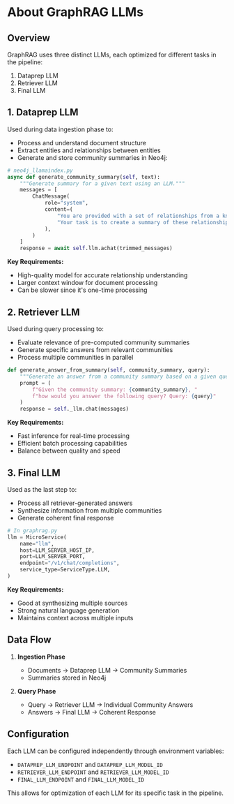 # About GraphRAG LLMs

## Overview

GraphRAG uses three distinct LLMs, each optimized for different tasks in the pipeline:

1. Dataprep LLM
2. Retriever LLM
3. Final LLM

## 1. Dataprep LLM

Used during data ingestion phase to:

- Process and understand document structure
- Extract entities and relationships between entities
- Generate and store community summaries in Neo4j:

```python
# neo4j_llamaindex.py
async def generate_community_summary(self, text):
    """Generate summary for a given text using an LLM."""
    messages = [
        ChatMessage(
            role="system",
            content=(
                "You are provided with a set of relationships from a knowledge graph... "
                "Your task is to create a summary of these relationships..."
            ),
        )
    ]
    response = await self.llm.achat(trimmed_messages)
```

**Key Requirements:**

- High-quality model for accurate relationship understanding
- Larger context window for document processing
- Can be slower since it's one-time processing

## 2. Retriever LLM

Used during query processing to:

- Evaluate relevance of pre-computed community summaries
- Generate specific answers from relevant communities
- Process multiple communities in parallel

```python
def generate_answer_from_summary(self, community_summary, query):
    """Generate an answer from a community summary based on a given query using LLM."""
    prompt = (
        f"Given the community summary: {community_summary}, "
        f"how would you answer the following query? Query: {query}"
    )
    response = self._llm.chat(messages)
```

**Key Requirements:**

- Fast inference for real-time processing
- Efficient batch processing capabilities
- Balance between quality and speed

## 3. Final LLM

Used as the last step to:

- Process all retriever-generated answers
- Synthesize information from multiple communities
- Generate coherent final response

```python
# In graphrag.py
llm = MicroService(
    name="llm",
    host=LLM_SERVER_HOST_IP,
    port=LLM_SERVER_PORT,
    endpoint="/v1/chat/completions",
    service_type=ServiceType.LLM,
)
```

**Key Requirements:**

- Good at synthesizing multiple sources
- Strong natural language generation
- Maintains context across multiple inputs

## Data Flow

1. **Ingestion Phase**

   - Documents → Dataprep LLM → Community Summaries
   - Summaries stored in Neo4j

2. **Query Phase**
   - Query → Retriever LLM → Individual Community Answers
   - Answers → Final LLM → Coherent Response

## Configuration

Each LLM can be configured independently through environment variables:

- `DATAPREP_LLM_ENDPOINT` and `DATAPREP_LLM_MODEL_ID`
- `RETRIEVER_LLM_ENDPOINT` and `RETRIEVER_LLM_MODEL_ID`
- `FINAL_LLM_ENDPOINT` and `FINAL_LLM_MODEL_ID`

This allows for optimization of each LLM for its specific task in the pipeline.
